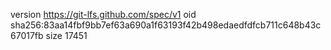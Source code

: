 version https://git-lfs.github.com/spec/v1
oid sha256:83aa14fbf9bb7ef63a690a1f63193f42b498edaedfdfcb711c648b43c67017fb
size 17451
